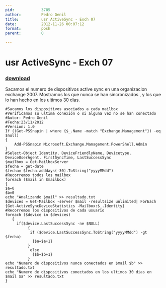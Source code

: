 ```yaml
---
pid:            3785
author:         Pedro Genil
title:          usr ActiveSync - Exch 07
date:           2012-11-26 00:07:12
format:         posh
parent:         0

---
```


# usr ActiveSync - Exch 07

### [download](Scripts\3785.ps1)

Sacamos el numero de dispositivos active sync en una organizacion exchange 2007.
Mostramos los que nunca se han sincronizados , y los que lo han hecho en los ultimos 30 dias.

```posh
#Sacamos los dispositivos asociados a cada mailbox
#Verificamos su ultima conexión o si alguna vez no se han conectado
#Autor: Pedro Genil
#Fecha:23/11/2012
#Version: 1.0
If ((Get-PSSnapin | where {$_.Name -match "Exchange.Management"}) -eq $null)
{
	Add-PSSnapin Microsoft.Exchange.Management.PowerShell.Admin
}
#Select-Object Identity, DeviceFriendlyName, Devicetype, DeviceUserAgent, FirstSyncTime, LastSuccessSync
$mailbox = Get-MailboxServer
$fecha = get-date 
$fecha= $fecha.adddays(-30).ToString("yyyyMMdd")
#Recorremos todos los mailbox
foreach ($mail in $mailbox)
{
$a=0
$b=0
echo "Analizando $mail" >> resultado.txt
$devices = Get-Mailbox -server $mail -resultsize unlimited| ForEach {Get-ActiveSyncDeviceStatistics -Mailbox:$_.Identity} 
#Recorremos los dispositivos de cada usuario
foreach ($device in $devices)
   {
     if($device.LastSuccessSync -ne $NULL)
          {
           if ($device.LastSuccessSync.ToString("yyyyMMdd") -gt $fecha)
            {$a=$a+1}
          }
           else
            {$b=$b+1}
          }
echo "Numero de dispositivos nunca conectados en $mail $b" >> resultado.txt
echo "Numero de dispositivos conectados en los ultimos 30 dias en $mail $a" >> resultado.txt           
}     

```
